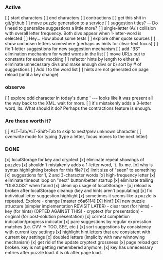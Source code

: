 
### Active
[ ] start characters
[ ] end characters
[ ] contractions
[ ] get this shit in git/github
[ ] move puzzle generation to a service
[ ] suggestion titles? -- Do I need to generalize suggestions a little more?
[ ] single-letter (A/I) collision with overall letter frequency.  Both divs appear when 1-letter-word is selected
[ ] Hey... How about some tests
[ ] explore other quote sources
[ ] show unchosen letters somewhere (perhaps as hints for clear-text focus)
[ ] fix 1-letter suggestions for new suggestion mechanism
[ ] add "BS" elimination mechanism for weird words in the list
[ ] move URLs out to constants for easier mocking
[ ] refactor hints by length to either a) eliminate unnecessary divs and make enough divs or b) sort by # of suggestions
[ ] Add I to the word list
[ ] hints are not generated on page reload (until a key change)

### observe
[ ] explore odd character in today's dump ' --- looks like it was present all the way back to the XML.  wait for more.
[ ] it's mistakenly adds a 3-letter word, its.  What should it do? Perhaps the contractions feature is enough.

### Are these worth it?
[ ] ALT-Tab/ALT-Shift-Tab to skip to next/prev unknown character
[ ] overwrite mode for typing (type a letter, focus moves to the next letter)

### DONE
[x] localStorage for key and cryptext
[x] eliminate repeat showings of puzzles
[x] shouldn't mistakenly adds a 1-letter word, 't.  fix me.
[x] why is syntax highlighting broken for this file?
[x] limit size of "seen" to something 
[x] suggestions for 1, 2 and 3-character words
[x] high-frequency letter
[x] eliminate timeout loop on "next" button/better startup
[x] eliminate trailing "DISCUSS" when found
[x] clean up usage of localStorage - 
[x] reload is broken after localStorage cleanup (key and hints aren't populating)
[x] fix individual letter suggestion highlight
[x] sometimes it seems like a puzzle is repeated.  Explore - change [master c6a6114]
[X] hint?
[X] new puzzle structure (simpler implementation REVISIT LATER) 
    - clear text (for hints)
    - key (for hints) (OPTED AGAINST THIS)
    - cryptext (for presentation)
    - original (for post-solution presentation)
[x] correct completion indication/progress indicator
[x] pare suggestions by regular expresstion matches (i.e. CVV -> TOO, SEE, etc.)
[x] sort suggestions by consistency with current key settings
[x] highlight hint letters that are consistent with current key settings
[x] doubled letters (implicity with new winnowing mechanism)
[x] get rid of the update cryptext grossness
[x] page reload got broken.  key is not getting remembered anymore.
[x] key has unnecessary entries after puzzle load.  it is ok after page load.
